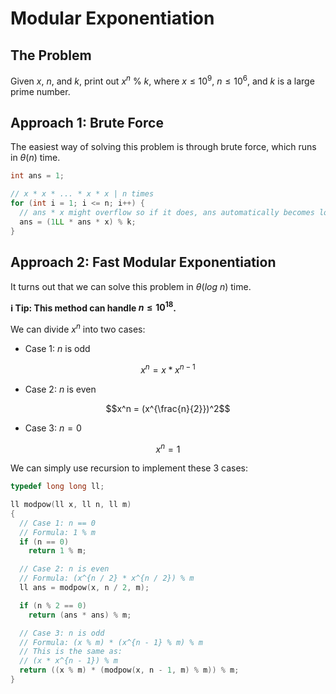 # Modular Exponentiation

## The Problem

Given $x$, $n$, and $k$, print out $x^n \ \% \ k$, where $x \leq 10^9$, $n \leq 10^6$, and $k$ is a large prime number.

## Approach 1: Brute Force

The easiest way of solving this problem is through brute force, which runs in $\theta(n)$ time.

```cpp
int ans = 1;

// x * x * ... * x * x | n times
for (int i = 1; i <= n; i++) {
  // ans * x might overflow so if it does, ans automatically becomes long long with 1LL
  ans = (1LL * ans * x) % k;
}
```

## Approach 2: Fast Modular Exponentiation

It turns out that we can solve this problem in $\theta(log \ n)$ time.

**ℹ️ Tip: This method can handle $n \leq 10^{18}$.**

We can divide $x^n$ into two cases:

* Case 1: $n$ is odd

$$x^n = x * x^{n - 1}$$

* Case 2: $n$ is even

$$x^n = (x^{\frac{n}{2}})^2$$

* Case 3: $n = 0$

$$x^n = 1$$

We can simply use recursion to implement these $3$ cases:

```cpp
typedef long long ll;

ll modpow(ll x, ll n, ll m)
{
  // Case 1: n == 0
  // Formula: 1 % m
  if (n == 0)
    return 1 % m;

  // Case 2: n is even
  // Formula: (x^{n / 2} * x^{n / 2}) % m
  ll ans = modpow(x, n / 2, m);

  if (n % 2 == 0)
    return (ans * ans) % m;

  // Case 3: n is odd
  // Formula: (x % m) * (x^{n - 1} % m) % m
  // This is the same as:
  // (x * x^{n - 1}) % m
  return ((x % m) * (modpow(x, n - 1, m) % m)) % m;
}
```
